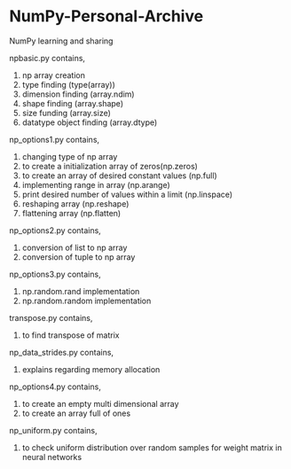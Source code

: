 # NumPy-Personal-Archive
NumPy learning and sharing

npbasic.py contains,
1) np array creation
2) type finding (type(array))
3) dimension finding (array.ndim)
4) shape finding (array.shape)
5) size funding (array.size)
6) datatype object finding (array.dtype)

np_options1.py contains,
1) changing type of np array
2) to create a initialization array of zeros(np.zeros)
3) to create an array of desired constant values  (np.full)
4) implementing range in array (np.arange)
5) print desired number of values within a limit (np.linspace)
6) reshaping array (np.reshape)
7) flattening array (np.flatten)

np_options2.py contains,
1) conversion of list to np array
2) conversion of tuple to np array

np_options3.py contains,
1) np.random.rand implementation
2) np.random.random implementation

transpose.py contains,
1) to find transpose of matrix

np_data_strides.py contains,
1) explains regarding memory allocation

np_options4.py contains,
1) to create an empty multi dimensional array
2) to create an array full of ones

np_uniform.py contains,
1) to check uniform distribution over random samples for weight matrix in neural networks
